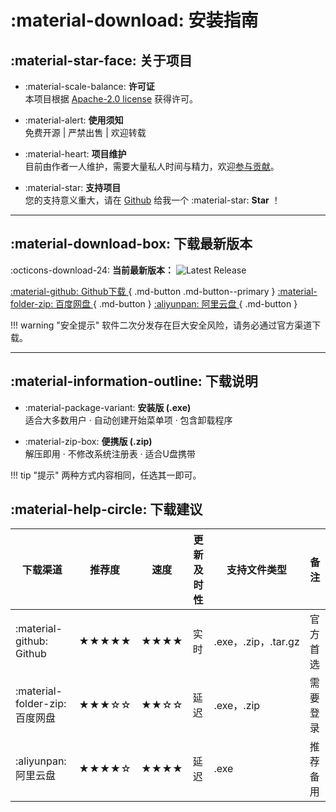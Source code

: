 # :material-download: 安装指南

## :material-star-face: 关于项目

<div class="grid cards" markdown>

- :material-scale-balance: **许可证**  
本项目根据 [Apache-2.0 license](../../about/license/) 获得许可。
  
- :material-alert: **使用须知**  
免费开源 | 严禁出售 | 欢迎转载 

- :material-heart: **项目维护**  
目前由作者一人维护，需要大量私人时间与精力，欢迎[参与贡献](../../community/contribution-guide/)。

- :material-star: **支持项目**  
您的支持意义重大，请在 [Github](https://github.com/pyheight/ttk-file-explorer) 给我一个 :material-star: **Star** ！

</div>

---

## :material-download-box: 下载最新版本

:octicons-download-24: **当前最新版本：**  ![Latest Release](https://img.shields.io/github/v/release/pyheight/ttk-file-explorer?color=blue&style=for-the-badge)

[ :material-github: Github下载 ](https://github.com/pyheight/ttk-file-explorer/releases/){ .md-button .md-button--primary }
[ :material-folder-zip: 百度网盘 ](https://pan.baidu.com/s/1vSv-7kPXn5cRM0jjd0-qtg?pwd=2023#/home/%2F/%2F){ .md-button }
[ :aliyunpan: 阿里云盘 ](https://www.aliyundrive.com/s/kooYQY65teA/){ .md-button }

!!! warning "安全提示"
    软件二次分发存在巨大安全风险，请务必通过官方渠道下载。

---

## :material-information-outline: 下载说明

<div class="grid cards" markdown>

- :material-package-variant: **安装版 (.exe)**  
  适合大多数用户 · 自动创建开始菜单项 · 包含卸载程序
  
- :material-zip-box: **便携版 (.zip)**  
  解压即用 · 不修改系统注册表 · 适合U盘携带

</div>

!!! tip "提示"
    两种方式内容相同，任选其一即可。

## :material-help-circle: 下载建议

| 下载渠道 | 推荐度 | 速度 | 更新及时性 | 支持文件类型 | 备注 |
|----------|--------|------|------------|-----------|------|
| :material-github: Github | ★★★★★ | ★★★★ | 实时 | .exe，.zip，.tar.gz | 官方首选 |
| :material-folder-zip: 百度网盘 | ★★★☆☆ | ★★☆☆ | 延迟 | .exe，.zip | 需要登录 |
| :aliyunpan: 阿里云盘 | ★★★★☆ | ★★★★ | 延迟 | .exe | 推荐备用 |
